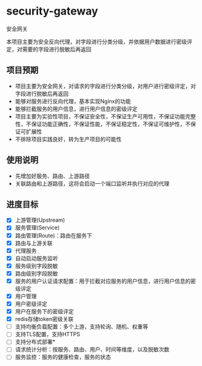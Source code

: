# security-gateway
安全网关

本项目主要为安全反向代理，对字段进行分类分级，并依据用户数据进行密级评定，对需要的字段进行脱敏后再返回

## 项目预期

- 项目主要为安全网关，对请求的字段进行分类分级，对用户进行密级评定，对字段进行脱敏后再返回
- 能够对服务进行反向代理，基本实现Nginx的功能
- 能够拦截服务的用户信息，进行用户信息的密级评定
- 项目主要为实验性项目，不保证安全性，不保证生产可用性，不保证功能完整性，不保证功能正确性，不保证性能，不保证稳定性，不保证可维护性，不保证可扩展性
- 不排除项目实践良好，转为生产项目的可能性

## 使用说明

- 先增加好服务、路由、上游路径
- 关联路由和上游路径，这将会启动一个端口监听并执行对应的代理

## 进度目标

- [x] 上游管理(Upstream)
- [x] 服务管理(Service)
- [x] 路由管理(Route)：路由在服务下
- [x] 路由与上游关联
- [x] 代理服务
- [x] 自动启动服务监听
- [x] 服务级别字段脱敏
- [x] 路由级别字段脱敏
- [x] 服务的用户认证请求配置：用于拦截对应服务的用户信息，进行用户信息的密级评定
- [x] 用户管理
- [x] 用户密级评定
- [x] 用户在服务下的密级评定
- [x] redis存储token密级关联
- [ ] 支持均衡负载配置：多个上游，支持轮询、随机、权重等
- [ ] 支持TLS配置，支持HTTPS
- [ ] 支持分布式部署*
- [ ] 请求统计分析：按服务、路由、用户、时间等维度，以及脱敏次数
- [ ] 服务监控：服务的健康检查，服务的状态